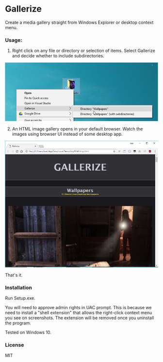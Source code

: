 # Gallerize

Create a media gallery straight from Windows Explorer or desktop context menu.

### Usage:

1. Right click on any file or directory or selection of items. Select Gallerize and decide whether to include subdirectories.

![test](Misc/Screenshot1.png)

2. An HTML image gallery opens in your default browser. Watch the images using browser UI instead of some desktop app.

![test](Misc/Screenshot2.png)

That's it.

### Installation

Run Setup.exe.

You will need to approve admin rights in UAC prompt. This is because we need to install a "shell extension" that allows the right-click context menu you see on screenshots. The extension will be removed once you uninstall the program.

Tested on Windows 10.

### License

MIT